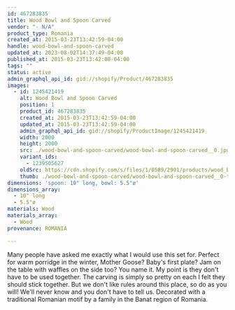 ```yaml
---
id: 467283835
title: Wood Bowl and Spoon Carved
vendor: "- N/A"
product_type: Romania
created_at: 2015-03-23T13:42:59-04:00
handle: wood-bowl-and-spoon-carved
updated_at: 2023-08-02T14:37:49-04:00
published_at: 2015-03-23T13:42:00-04:00
tags: ""
status: active
admin_graphql_api_id: gid://shopify/Product/467283835
images:
  - id: 1245421419
    alt: Wood Bowl and Spoon Carved
    position: 1
    product_id: 467283835
    created_at: 2015-03-23T13:42:59-04:00
    updated_at: 2015-03-23T13:42:59-04:00
    admin_graphql_api_id: gid://shopify/ProductImage/1245421419
    width: 2000
    height: 2000
    src: ./wood-bowl-and-spoon-carved/wood-bowl-and-spoon-carved__0.jpg
    variant_ids:
      - 1239505627
    oldSrc: https://cdn.shopify.com/s/files/1/0589/2901/products/wood_bowl_and_spoon_carved.jpeg?v=1427132579
    thumb: ./wood-bowl-and-spoon-carved/wood-bowl-and-spoon-carved__0-thumb.jpg
dimensions: 'spoon: 10" long, bowl: 5.5"ø'
dimensions_array:
  - 10" long
  - 5.5"ø
materials: Wood
materials_array:
  - Wood
provenance: ROMANIA

---
```


Many people have asked me exactly what I would use this set for. Perfect for warm porridge in the winter, Mother Goose? Baby's first plate? Jam on the table with waffles on the side too? You name it. My point is they don't have to be used together. The carving is simply so pretty on each I felt they should stick together. But we don't like rules around this place, so do as you will! We'll never know and you don't have to tell us. Decorated with a traditional Romanian motif by a family in the Banat region of Romania.